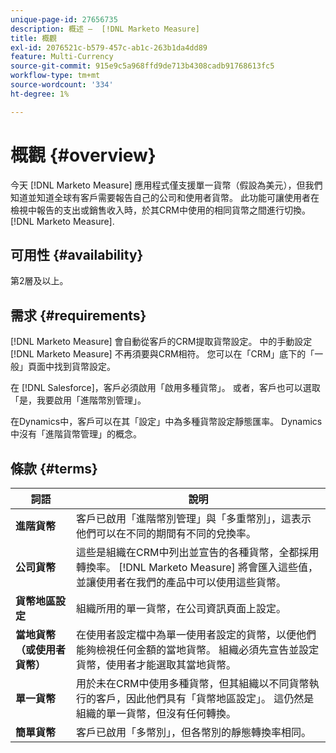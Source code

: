 ```yaml
---
unique-page-id: 27656735
description: 概述 —  [!DNL Marketo Measure]
title: 概觀
exl-id: 2076521c-b579-457c-ab1c-263b1da4dd89
feature: Multi-Currency
source-git-commit: 915e9c5a968ffd9de713b4308cadb91768613fc5
workflow-type: tm+mt
source-wordcount: '334'
ht-degree: 1%

---
```


# 概觀 {#overview}

今天 [!DNL Marketo Measure] 應用程式僅支援單一貨幣（假設為美元），但我們知道並知道全球有客戶需要報告自己的公司和使用者貨幣。 此功能可讓使用者在檢視中報告的支出或銷售收入時，於其CRM中使用的相同貨幣之間進行切換。 [!DNL Marketo Measure].

## 可用性 {#availability}

第2層及以上。

## 需求 {#requirements}

[!DNL Marketo Measure] 會自動從客戶的CRM提取貨幣設定。 中的手動設定 [!DNL Marketo Measure] 不再須要與CRM相符。 您可以在「CRM」底下的「一般」頁面中找到貨幣設定。

在 [!DNL Salesforce]，客戶必須啟用「啟用多種貨幣」。 或者，客戶也可以選取「是，我要啟用「進階幣別管理」。

在Dynamics中，客戶可以在其「設定」中為多種貨幣設定靜態匯率。 Dynamics中沒有「進階貨幣管理」的概念。

## 條款 {#terms}

| **詞語** | 說明 |
|---|---|
| **進階貨幣** | 客戶已啟用「進階幣別管理」與「多重幣別」，這表示他們可以在不同的期間有不同的兌換率。 |
| **公司貨幣** | 這些是組織在CRM中列出並宣告的各種貨幣，全都採用轉換率。 [!DNL Marketo Measure] 將會匯入這些值，並讓使用者在我們的產品中可以使用這些貨幣。 |
| **貨幣地區設定** | 組織所用的單一貨幣，在公司資訊頁面上設定。 |
| **當地貨幣（或使用者貨幣）** | 在使用者設定檔中為單一使用者設定的貨幣，以便他們能夠檢視任何金額的當地貨幣。 組織必須先宣告並設定貨幣，使用者才能選取其當地貨幣。 |
| **單一貨幣** | 用於未在CRM中使用多種貨幣，但其組織以不同貨幣執行的客戶，因此他們具有「貨幣地區設定」。 這仍然是組織的單一貨幣，但沒有任何轉換。 |
| **簡單貨幣** | 客戶已啟用「多幣別」，但各幣別的靜態轉換率相同。 |
